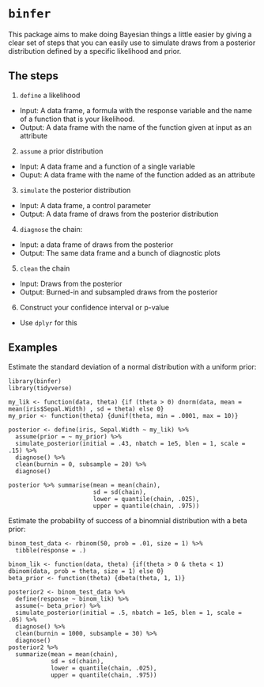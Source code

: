 # `binfer`

This package aims to make doing Bayesian things a little easier by giving a clear set of steps that you can easily use to simulate draws from a posterior distribution defined by a specific likelihood and prior.

## The steps

1. `define` a likelihood
  - Input: A data frame, a formula with the response variable and the name of a function that is your likelihood.
  - Output: A data frame with the name of the function given at input as an attribute
2. `assume` a prior distribution
  - Input: A data frame and a function of a single variable
  - Ouput: A data frame with the name of the function added as an attribute
3. `simulate` the posterior distribution
  - Input: A data frame, a control parameter
  - Output: A data frame of draws from the posterior distribution
4. `diagnose` the chain:
  - Input: a data frame of draws from the posterior
  - Output: The same data frame and a bunch of diagnostic plots
5. `clean` the chain
  - Input: Draws from the posterior
  - Output: Burned-in and subsampled draws from the posterior
6. Construct your confidence interval or p-value
  - Use `dplyr` for this
  
## Examples

Estimate the standard deviation of a normal distribution with a uniform prior:
```{r}
library(binfer)
library(tidyverse)

my_lik <- function(data, theta) {if (theta > 0) dnorm(data, mean = mean(iris$Sepal.Width) , sd = theta) else 0}
my_prior <- function(theta) {dunif(theta, min = .0001, max = 10)}

posterior <- define(iris, Sepal.Width ~ my_lik) %>% 
  assume(prior = ~ my_prior) %>% 
  simulate_posterior(initial = .43, nbatch = 1e5, blen = 1, scale = .15) %>% 
  diagnose() %>% 
  clean(burnin = 0, subsample = 20) %>% 
  diagnose()

posterior %>% summarise(mean = mean(chain),
                        sd = sd(chain),
                        lower = quantile(chain, .025),
                        upper = quantile(chain, .975))
```

Estimate the probability of success of a binomnial distribution with a beta prior:

```{r}
binom_test_data <- rbinom(50, prob = .01, size = 1) %>% 
  tibble(response = .)

binom_lik <- function(data, theta) {if(theta > 0 & theta < 1) dbinom(data, prob = theta, size = 1) else 0}
beta_prior <- function(theta) {dbeta(theta, 1, 1)}

posterior2 <- binom_test_data %>% 
  define(response ~ binom_lik) %>% 
  assume(~ beta_prior) %>% 
  simulate_posterior(initial = .5, nbatch = 1e5, blen = 1, scale = .05) %>% 
  diagnose() %>% 
  clean(burnin = 1000, subsample = 30) %>% 
  diagnose()
posterior2 %>% 
  summarize(mean = mean(chain), 
            sd = sd(chain), 
            lower = quantile(chain, .025), 
            upper = quantile(chain, .975))

```

